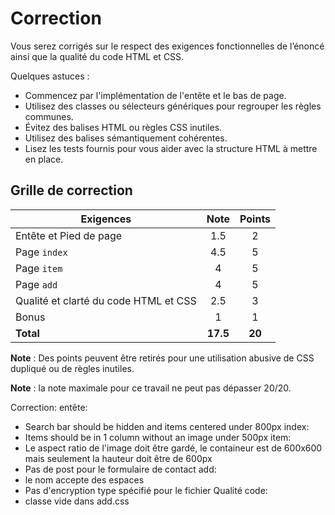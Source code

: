 # Correction

Vous serez corrigés sur le respect des exigences fonctionnelles de l’énoncé ainsi que la qualité du code HTML et CSS.

Quelques astuces :
- Commencez par l'implémentation de l'entête et le bas de page.
- Utilisez des classes ou sélecteurs génériques pour regrouper les règles communes. 
- Évitez des balises HTML ou règles CSS inutiles.
- Utilisez des balises sémantiquement cohérentes.
- Lisez les tests fournis pour vous aider avec la structure HTML à mettre en place.

## Grille de correction

| **Exigences**                                     | **Note** | **Points** |
| ------------------------------------------------- | :------: | :--------: |
| Entête et Pied de page                            |    1.5   |     2      |
| Page `index`                                      |    4.5   |     5      |
| Page `item`                                       |    4     |     5      |
| Page `add`                                        |    4     |     5      |
| Qualité et clarté du code HTML et CSS             |    2.5   |     3      |
| Bonus                                             |    1     |     1      |
| **Total**                                         |  **17.5**|   **20**   |


**Note** : Des points peuvent être retirés pour une utilisation abusive de CSS dupliqué ou de règles inutiles.

**Note** : la note maximale pour ce travail ne peut pas dépasser 20/20.

Correction:
entête:
- Search bar should be hidden and items centered under 800px
index: 
- Items should be in 1 column without an image under 500px
item:
- Le aspect ratio de l'image doit être gardé, le containeur est de 600x600 mais seulement la hauteur doit être de 600px
- Pas de post pour le formulaire de contact
add:
- le nom accepte des espaces
- Pas d'encryption type spécifié pour le fichier
Qualité code:
- classe vide dans add.css